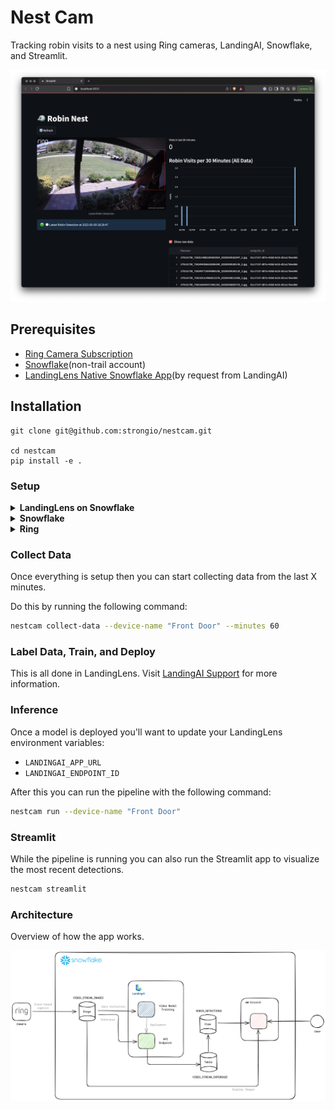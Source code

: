 # Nest Cam

Tracking robin visits to a nest using Ring cameras, LandingAI, Snowflake, and Streamlit.

![Streamlit App Screenshot](data/dashboard.png)

## Prerequisites

- [Ring Camera Subscription](https://ring.com/)
- [Snowflake](https://app.snowflake.com/)(non-trail account)
- [LandingLens Native Snowflake App](https://www.landing.ai/snowflake/)(by request from LandingAI)

## Installation

```
git clone git@github.com:strongio/nestcam.git

cd nestcam
pip install -e .
```

### Setup

<details>
<summary><b>LandingLens on Snowflake</b></summary>

Request access to LandingLens on Snowflake from [LandingAI](https://www.landing.ai/snowflake/). Once you have access, follow the instructions provided by LandingAI to set up the app.

#### Steps

**1. Create a Project**: A project in LandingLens will contain connect to your snowflake account to pull data for annotation, training. This is where you'll train your models and create your cloud deployment endpoints.

**2. Collect Data**: Once Snowflake is setup and your Ring camera is connected you'll want to collect data and annotate it.

**3. Train a Model**: Once you have enough data, you can train a model. This will take some time depending on the size of your dataset and the complexity of the model.

**4. Deploy**: A trained model can be deployed to a Snowflake-native endpoint. This will allow you to run inference on your data in Snowflake.

</details>

<details>
<summary><b>Snowflake</b></summary>

Create a database and schema for the app to use. This is where you'll upload your data for training and inference as well as store inference results.

```sql
CREATE DATABASE IF NOT EXISTS LANDINGLENS_DEMO_DB;
USE DATABASE LANDINGLENS_DEMO_DB;

CREATE SCHEMA IF NOT EXISTS VIDEO_STREAM;
USE SCHEMA VIDEO_STREAM;

CREATE STAGE IF NOT EXISTS VIDEO_STREAM_IMAGES;
```

You'll need to grant usage of these objects to the LandingLens app.

```sql
-- Grant permissions to application LANDINGLENS_DEMO
GRANT USAGE ON DATABASE LANDINGLENS_DEMO_DB TO APPLICATION LANDINGLENS_DEMO;
GRANT USAGE ON SCHEMA LANDINGLENS_DEMO_DB.VIDEO_STREAM TO APPLICATION LANDINGLENS_DEMO;
GRANT READ ON STAGE LANDINGLENS_DEMO_DB.VIDEO_STREAM.VIDEO_STREAM_IMAGES TO APPLICATION LANDINGLENS_DEMO;
```

Create an inference table to store results.

```sql
CREATE TABLE VIDEO_STREAM_INFERENCE (
    filename VARCHAR,
    endpoint_id STRING,
    dt_year INT,
    dt_month INT,
    dt_day INT,
    dt_hour INT,
    dt_minute INT,
    dt_second INT,
    label_name STRING,
    label_index INT,
    confidence FLOAT,
    bboxes VARIANT,
    id STRING,
    event_id STRING,
);
```

Since we'll get multiple robin detections per recording we want to create a view that will keep only the most recent high-confidence detection.

```sql
CREATE OR REPLACE VIEW robin_detections AS
SELECT
    filename,
    endpoint_id,
    label_name,
    confidence,
    bboxes,
    event_id,
    -- Properly combine date and time
    TIMESTAMP_FROM_PARTS(
        dt_year, dt_month, dt_day,
        dt_hour, dt_minute, dt_second
    ) AS detected_at
FROM VIDEO_STREAM_INFERENCE
WHERE label_name = 'robin'
QUALIFY ROW_NUMBER() OVER (PARTITION BY event_id ORDER BY confidence DESC) = 1;
```

**Credentials**

- Add the following credentials to your `.env` file:
    - `SNOWFLAKE_USER`
    - `SNOWFLAKE_PASSWORD`
    - `SNOWFLAKE_ACCOUNT`
    - `SNOWFLAKE_WAREHOUSE`
    - `SNOWFLAKE_DATABASE`
    - `SNOWFLAKE_SCHEMA`
    - `SNOWFLAKE_IMAGE_STAGE`
    - `SNOWFLAKE_INFERENCE_TABLE`
    - `SNOWFLAKE_AUTHENTICATOR`


</details>


<details>
<summary><b>Ring</b></summary>

You need to have a Ring camera with a subscription to be able to store and access recent recordings. 

**NOTE**: this app assumes you're using a Ring StickUp camera. If you have a doorbot or other type of camera you'll need to swap out `get_stickup_cam()`. 

Set motion detection to allow for data collection and inferencing at a reaonsonable rate. 
</details>

### Collect Data

Once everything is setup then you can start collecting data from the last X minutes.

Do this by running the following command:

```bash
nestcam collect-data --device-name "Front Door" --minutes 60
```

### Label Data, Train, and Deploy
This is all done in LandingLens. Visit [LandingAI Support](https://support.landing.ai/) for more information.

### Inference
Once a model is deployed you'll want to update your LandingLens environment variables:
- `LANDINGAI_APP_URL`
- `LANDINGAI_ENDPOINT_ID`

After this you can run the pipeline with the following command:

```bash
nestcam run --device-name "Front Door"
```

### Streamlit

While the pipeline is running you can also run the Streamlit app to visualize the most recent detections.

```bash
nestcam streamlit
```

### Architecture

Overview of how the app works.

![Streamlit App Screenshot](data/architecture.png)